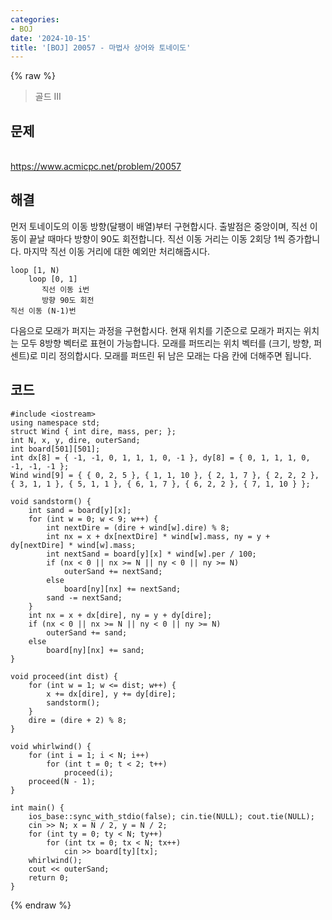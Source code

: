 ```yaml
---
categories:
- BOJ
date: '2024-10-15'
title: '[BOJ] 20057 - 마법사 상어와 토네이도'
---
```


{% raw %}
> 골드 III<br>

## 문제
<br>https://www.acmicpc.net/problem/20057

## 해결
먼저 토네이도의 이동 방향(달팽이 배열)부터 구현합시다. 출발점은 중앙이며, 직선 이동이 끝날 때마다 방향이 90도 회전합니다. 직선 이동 거리는 이동 2회당 1씩 증가합니다. 마지막 직선 이동 거리에 대한 예외만 처리해줍시다.
```
loop [1, N)
	loop [0, 1]
       직선 이동 i번
       방향 90도 회전
직선 이동 (N-1)번
```

다음으로 모래가 퍼지는 과정을 구현합시다. 현재 위치를 기준으로 모래가 퍼지는 위치는 모두 8방향 벡터로 표현이 가능합니다. 모래를 퍼뜨리는 위치 벡터를 (크기, 방향, 퍼센트)로 미리 정의합시다. 모래를 퍼뜨린 뒤 남은 모래는 다음 칸에 더해주면 됩니다.

## 코드
```
#include <iostream>
using namespace std;
struct Wind { int dire, mass, per; };
int N, x, y, dire, outerSand;
int board[501][501];
int dx[8] = { -1, -1, 0, 1, 1, 1, 0, -1 }, dy[8] = { 0, 1, 1, 1, 0, -1, -1, -1 };
Wind wind[9] = { { 0, 2, 5 }, { 1, 1, 10 }, { 2, 1, 7 }, { 2, 2, 2 }, { 3, 1, 1 }, { 5, 1, 1 }, { 6, 1, 7 }, { 6, 2, 2 }, { 7, 1, 10 } };

void sandstorm() {
    int sand = board[y][x];
    for (int w = 0; w < 9; w++) {
        int nextDire = (dire + wind[w].dire) % 8;
        int nx = x + dx[nextDire] * wind[w].mass, ny = y + dy[nextDire] * wind[w].mass;
        int nextSand = board[y][x] * wind[w].per / 100;
        if (nx < 0 || nx >= N || ny < 0 || ny >= N)
            outerSand += nextSand;
        else
            board[ny][nx] += nextSand;
        sand -= nextSand;
    }
    int nx = x + dx[dire], ny = y + dy[dire];
    if (nx < 0 || nx >= N || ny < 0 || ny >= N)
        outerSand += sand;
    else
        board[ny][nx] += sand;
}

void proceed(int dist) {
    for (int w = 1; w <= dist; w++) {
        x += dx[dire], y += dy[dire];
        sandstorm();
    }
    dire = (dire + 2) % 8;
}

void whirlwind() {
    for (int i = 1; i < N; i++)
        for (int t = 0; t < 2; t++)
            proceed(i);
    proceed(N - 1);
}

int main() {
    ios_base::sync_with_stdio(false); cin.tie(NULL); cout.tie(NULL);
    cin >> N; x = N / 2, y = N / 2;
    for (int ty = 0; ty < N; ty++)
        for (int tx = 0; tx < N; tx++)
            cin >> board[ty][tx];
    whirlwind();
    cout << outerSand;
    return 0;
}
```
{% endraw %}